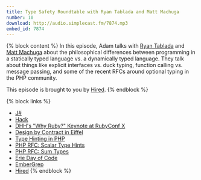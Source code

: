```yaml
---
title: Type Safety Roundtable with Ryan Tablada and Matt Machuga
number: 10
download: http://audio.simplecast.fm/7874.mp3
embed_id: 7874
---
```


{% block content %}
In this episode, Adam talks with [Ryan Tablada](https://twitter.com/RyanTablada) and [Matt Machuga](https://twitter.com/machuga) about the philosophical differences between programming in a statically typed language vs. a dynamically typed language. They talk about things like explicit interfaces vs. duck typing, function calling vs. message passing, and some of the recent RFCs around optional typing in the PHP community.

This episode is brought to you by [Hired](http://hired.com/fullstackradio).
{% endblock %}

{% block links %}
- [J#](http://en.wikipedia.org/wiki/J_Sharp)
- [Hack](http://hacklang.org/)
- [DHH's "Why Ruby?" Keynote at RubyConf X](https://vimeo.com/17420638)
- [Design by Contract in Eiffel](https://www.eiffel.com/values/design-by-contract/introduction/)
- [Type Hinting in PHP](http://php.net/manual/en/language.oop5.typehinting.php)
- [PHP RFC: Scalar Type Hints](https://wiki.php.net/rfc/scalar_type_hints)
- [PHP RFC: Sum Types](https://wiki.php.net/rfc/sum_types)
- [Erie Day of Code](http://eriedayofcode.com/)
- [EmberGrep](https://embergrep.com/)
- [Hired](http://hired.com/fullstackradio)
{% endblock %}
